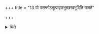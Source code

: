 +++
title = "13 यो वसन्तोऽभूत्प्रावृडभूच्छरदभूदिति यजते"

+++

<details><summary>थिते</summary>

13. He who performs (taking into consideration) "It has become the spring; it has become the rainy season; it has become the autumn"-he is the performer of a sacrifice at a particular season. One who performs sacrifices every four months is the performer of Cāturmāsyas. It is known (from a Brāhmaṇa-text): One should perform the Vaiśvadeva in the spring; Varuṇapraghāsas in the rainy season, with the Sākamedhas in the Autumn.
</details>
